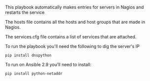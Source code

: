 This playbook automatically makes entries for servers in Nagios and restarts the service

The hosts file contains all the hosts and host groups that are made in Nagios.

The services.cfg file contains a list of services that are attached.

To run the playbook you'll need the following to dig the server's IP

```pip install dnspython```

To run on Ansible 2.9 you'll need to install:

```pip install python-netaddr```

